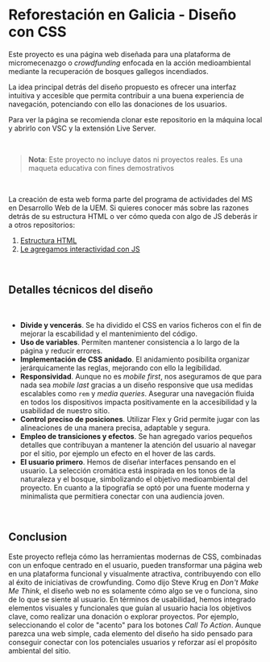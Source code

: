 # Reforestación en Galicia - Diseño con CSS

Este proyecto es una página web diseñada para una plataforma de micromecenazgo o _crowdfunding_ enfocada en la acción medioambiental mediante la recuperación de bosques gallegos incendiados.

La idea principal detrás del diseño propuesto es ofrecer una interfaz intuitiva y accesible que permita contribuir a una buena experiencia de navegación, potenciando con ello las donaciones de los usuarios.

Para ver la página se recomienda clonar este repositorio en la máquina local y abrirlo con VSC y la extensión Live Server.

&nbsp;

> **Nota**: Este proyecto no incluye datos ni proyectos reales. Es una maqueta educativa con fines demostrativos

&nbsp;

La creación de esta web forma parte del programa de actividades del MS en Desarrollo Web de la UEM. Si quieres conocer más sobre las razones detrás de su estructura HTML o ver cómo queda con algo de JS deberás ir a otros repositorios:

1. [Estructura HTML](https://github.com/asm-dev/forest-funding-html)
2. [Le agregamos interactividad con JS](https://github.com/asm-dev/forest-funding-js)

&nbsp;

## Detalles técnicos del diseño

&nbsp;

- **Divide y vencerás**. Se ha dividido el CSS en varios ficheros con el fin de mejorar la escabilidad y el mantenimiento del código.
- **Uso de variables**. Permiten mantener consistencia a lo largo de la página y reducir errores.
- **Implementación de CSS anidado**. El anidamiento posibilita organizar jerárquicamente las reglas, mejorando con ello la legibilidad.
- **Responsividad**. Aunque no es _mobile first_, nos aseguramos de que para nada sea _mobile last_ gracias a un diseño responsive que usa medidas escalables como `rem` y _media queries_. Asegurar una navegación fluida en todos los dispositivos impacta positivamente en la accesibilidad y la usabilidad de nuestro sitio.
- **Control preciso de posiciones**. Utilizar Flex y Grid permite jugar con las alineaciones de una manera precisa, adaptable y segura.
- **Empleo de transiciones y efectos**. Se han agregado varios pequeños detalles que contribuyan a mantener la atención del usuario al navegar por el sitio, por ejemplo un efecto en el hover de las cards.
- **El usuario primero**. Hemos de diseñar interfaces pensando en el usuario. La selección cromática está inspirada en los tonos de la naturaleza y el bosque, simbolizando el objetivo medioambiental del proyecto. En cuanto a la tipografía se optó por una fuente moderna y minimalista que permitiera conectar con una audiencia joven.

&nbsp;

## Conclusion

Este proyecto refleja cómo las herramientas modernas de CSS, combinadas con un enfoque centrado en el usuario, pueden transformar una página web en una plataforma funcional y visualmente atractiva, contribuyendo con ello al éxito de iniciativas de crowfunding. Como dijo Steve Krug en _Don't Make Me Think_, el diseño web no es solamente cómo algo se ve o funciona, sino de lo que se siente al usuario. En términos de usabilidad, hemos integrado elementos visuales y funcionales que guían al usuario hacia los objetivos clave, como realizar una donación o explorar proyectos. Por ejemplo, seleccionando el color de "acento" para los botones _Call To Action_. Aunque parezca una web simple, cada elemento del diseño ha sido pensado para conseguir conectar con los potenciales usuarios y reforzar así el propósito ambiental del sitio.
